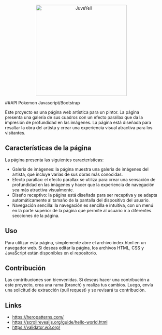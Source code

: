 
<div>
<p style = 'text-align:center;'>
<img src="https://user-images.githubusercontent.com/126781088/229580377-f7f50c57-8688-4a43-8dc7-6513f6f84e73.png" alt="JuveYell" width="300px">
</p>
</div>
##API Pokemon Javascript/Bootstrap

Este proyecto es una página web artística para un pintor. La página presenta una galería de sus cuadros con un efecto parallax que da la impresión de profundidad en las imágenes. La página está diseñada para resaltar la obra del artista y crear una experiencia visual atractiva para los visitantes.

## Características de la página
La página presenta las siguientes características:
* Galería de imágenes: la página muestra una galería de imágenes del artista, que incluye varias de sus obras más conocidas.
* Efecto parallax: el efecto parallax se utiliza para crear una sensación de profundidad en las imágenes y hacer que la experiencia de navegación sea más atractiva visualmente.  
* Diseño receptivo: la página está diseñada para ser receptiva y se adapta automáticamente al tamaño de la pantalla del dispositivo del usuario.
* Navegación sencilla: la navegación es sencilla e intuitiva, con un menú en la parte superior de la página que permite al usuario ir a diferentes secciones de la página.

## Uso
Para utilizar esta página, simplemente abre el archivo index.html en un navegador web. Si deseas editar la página, los archivos HTML, CSS y JavaScript están disponibles en el repositorio.

## Contribución
Las contribuciones son bienvenidas. Si deseas hacer una contribución a este proyecto, crea una rama (branch) y realiza tus cambios. Luego, envía una solicitud de extracción (pull request) y se revisará tu contribución.

## Links
* https://heropatterns.com/
* https://scrollrevealjs.org/guide/hello-world.html
* https://validator.w3.org/
